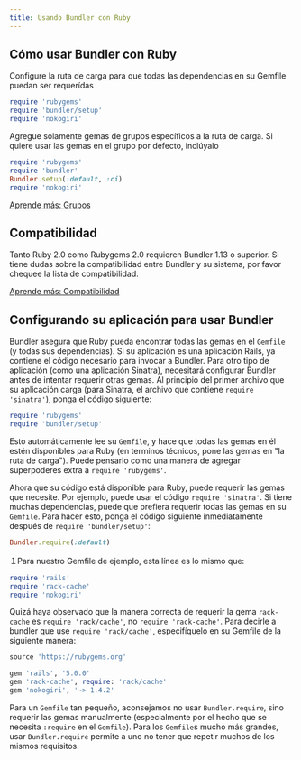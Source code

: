 ```yaml
---
title: Usando Bundler con Ruby
---
```

## Cómo usar Bundler con Ruby

Configure la ruta de carga para que todas las dependencias en
su Gemfile puedan ser requerídas

~~~ruby
require 'rubygems'
require 'bundler/setup'
require 'nokogiri'
~~~

Agregue solamente gemas de grupos específicos
a la ruta de carga. Si quiere usar las gemas en el grupo
por defecto, inclúyalo

~~~ruby
require 'rubygems'
require 'bundler'
Bundler.setup(:default, :ci)
require 'nokogiri'
~~~

<a href="./groups.html" class="btn btn-primary">Aprende más: Grupos</a>

## Compatibilidad

Tanto Ruby 2.0 como Rubygems 2.0 requieren Bundler 1.13 o superior. Si tiene dudas sobre la compatibilidad entre Bundler y su sistema, por favor chequee la lista de compatibilidad.

<a href="/compatibility.html" class="btn btn-primary">Aprende más: Compatibilidad</a>

## Configurando su aplicación para usar Bundler
<a name="setting-up-your-application-to-use-bundler"></a>

Bundler asegura que Ruby pueda encontrar todas las gemas en el `Gemfile`
(y todas sus dependencias). Si su aplicación es una aplicación Rails,
ya contiene el código necesario para invocar a Bundler.
Para otro tipo de aplicación (como una aplicación Sinatra), necesitará
configurar Bundler antes de intentar requerir otras gemas. Al principio del primer archivo
que su aplicación carga (para Sinatra, el archivo que contiene `require 'sinatra'`),
ponga el código siguiente:

~~~ruby
require 'rubygems'
require 'bundler/setup'
~~~

Esto automáticamente lee su `Gemfile`, y hace que todas
las gemas en él estén disponibles para Ruby (en terminos
técnicos, pone las gemas en "la ruta de carga"). Puede pensarlo
como una manera de agregar superpoderes extra a `require 'rubygems'`.

Ahora que su código está disponible para Ruby, puede requerir
las gemas que necesite. Por ejemplo, puede usar el código `require 'sinatra'`.
Si tiene muchas dependencias, puede que prefiera requerir todas las gemas
en su `Gemfile`. Para hacer esto, ponga el código
siguiente inmediatamente después de `require 'bundler/setup'`:

~~~ruby
Bundler.require(:default)
~~~

１Para nuestro Gemfile de ejemplo, esta línea es lo mismo que:

~~~ruby
require 'rails'
require 'rack-cache'
require 'nokogiri'
~~~

Quizá haya observado que la manera correcta de requerir
la gema `rack-cache` es `require 'rack/cache'`,
no `require 'rack-cache'`. Para decirle a bundler que use
`require 'rack/cache'`, especifíquelo en su Gemfile de la
siguiente manera:

~~~ruby
source 'https://rubygems.org'

gem 'rails', '5.0.0'
gem 'rack-cache', require: 'rack/cache'
gem 'nokogiri', '~> 1.4.2'
~~~

Para un `Gemfile` tan pequeño, aconsejamos no usar
`Bundler.require`, sino requerir las gemas manualmente
(especialmente por el hecho que se necesita `:require` en
el `Gemfile`). Para los `Gemfile`s mucho más grandes,
usar `Bundler.require` permite a uno no tener que repetir
muchos de los mismos requisitos.
